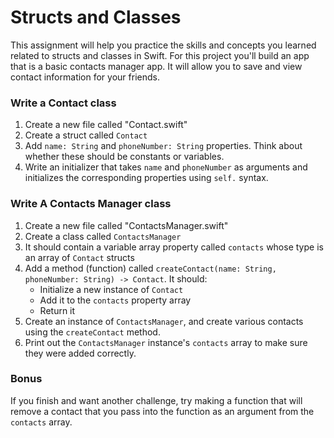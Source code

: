 # Structs and Classes

This assignment will help you practice the skills and concepts you learned related to structs and classes in Swift. For this project you'll build an app that is a basic contacts manager app. It will allow you to save and view contact information for your friends.

### Write a Contact class

1. Create a new file called "Contact.swift"
2. Create a struct called `Contact`
3. Add `name: String` and `phoneNumber: String` properties. Think about whether these should be constants or variables.
4. Write an initializer that takes `name` and `phoneNumber` as arguments and initializes the corresponding properties using `self.` syntax.

### Write A Contacts Manager class

1. Create a new file called "ContactsManager.swift"
2. Create a class called `ContactsManager`
3. It should contain a variable array property called `contacts` whose type is an array of `Contact` structs
4. Add a method (function) called `createContact(name: String, phoneNumber: String) -> Contact`. It should:
    - Initialize a new instance of `Contact`
    - Add it to the `contacts` property array
    - Return it
5. Create an instance of `ContactsManager`, and create various contacts using the `createContact` method.
6. Print out the `ContactsManager` instance's `contacts` array to make sure they were added correctly.

### Bonus

If you finish and want another challenge, try making a function that will remove a contact that you pass into the function as an argument from the `contacts` array. 

